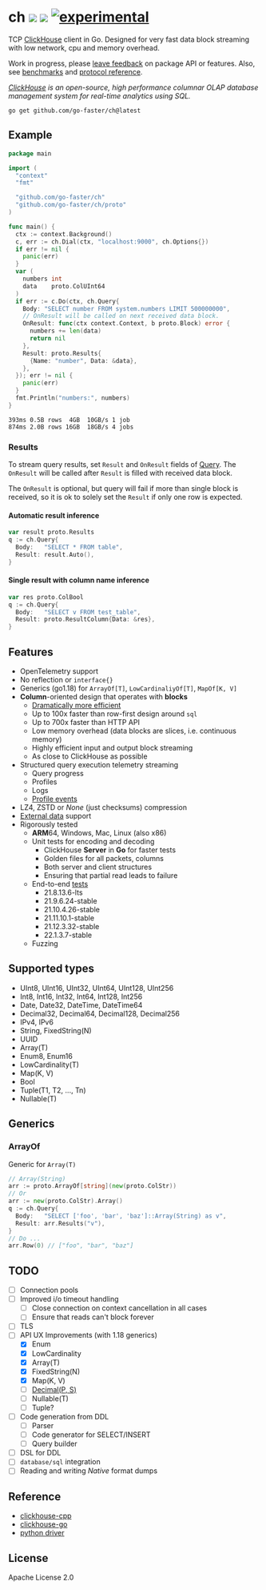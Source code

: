 # ch [![](https://img.shields.io/badge/go-pkg-00ADD8)](https://pkg.go.dev/github.com/go-faster/ch#section-documentation) [![](https://img.shields.io/codecov/c/github/go-faster/ch?label=cover)](https://codecov.io/gh/go-faster/ch) [![experimental](https://img.shields.io/badge/-experimental-blueviolet)](https://go-faster.org/docs/projects/status#experimental)

TCP [ClickHouse](https://clickhouse.com/) client in Go. Designed for very fast data block streaming with low network, cpu and memory overhead.

Work in progress, please [leave feedback](https://github.com/go-faster/ch/discussions/6) on package API or features.
Also, see [benchmarks](https://github.com/go-faster/ch-bench#benchmarks) and [protocol reference](https://go-faster.org/docs/clickhouse).

*[ClickHouse](https://clickhouse.com/) is an open-source, high performance columnar OLAP database management system for real-time analytics using SQL.*

```console
go get github.com/go-faster/ch@latest
```

## Example
```go
package main

import (
  "context"
  "fmt"

  "github.com/go-faster/ch"
  "github.com/go-faster/ch/proto"
)

func main() {
  ctx := context.Background()
  c, err := ch.Dial(ctx, "localhost:9000", ch.Options{})
  if err != nil {
    panic(err)
  }
  var (
    numbers int
    data    proto.ColUInt64
  )
  if err := c.Do(ctx, ch.Query{
    Body: "SELECT number FROM system.numbers LIMIT 500000000",
    // OnResult will be called on next received data block.
    OnResult: func(ctx context.Context, b proto.Block) error {
      numbers += len(data)
      return nil
    },
    Result: proto.Results{
      {Name: "number", Data: &data},
    },
  }); err != nil {
    panic(err)
  }
  fmt.Println("numbers:", numbers)
}
```

```
393ms 0.5B rows  4GB  10GB/s 1 job
874ms 2.0B rows 16GB  18GB/s 4 jobs
```

### Results

To stream query results, set `Result` and `OnResult` fields of [Query](https://pkg.go.dev/github.com/go-faster/ch#Query).
The `OnResult` will be called after `Result` is filled with received data block.

The `OnResult` is optional, but query will fail if more than single block is received, so it is ok to solely set the `Result`
if only one row is expected.

#### Automatic result inference
```go
var result proto.Results
q := ch.Query{
  Body:   "SELECT * FROM table",
  Result: result.Auto(),
}
```

#### Single result with column name inference
```go
var res proto.ColBool
q := ch.Query{
  Body:   "SELECT v FROM test_table",
  Result: proto.ResultColumn{Data: &res},
}
```

## Features
* OpenTelemetry support
* No reflection or `interface{}`
* Generics (go1.18) for `ArrayOf[T]`, `LowCardinaliyOf[T]`, `MapOf[K, V]`
* **Column**-oriented design that operates with **blocks**
  * [Dramatically more efficient](https://github.com/go-faster/ch-bench)
  * Up to 100x faster than row-first design around `sql`
  * Up to 700x faster than HTTP API
  * Low memory overhead (data blocks are slices, i.e. continuous memory)
  * Highly efficient input and output block streaming
  * As close to ClickHouse as possible
* Structured query execution telemetry streaming
  * Query progress
  * Profiles
  * Logs
  * [Profile events](https://github.com/ClickHouse/ClickHouse/issues/26177)
* LZ4, ZSTD or *None* (just checksums) compression
* [External data](https://clickhouse.com/docs/en/engines/table-engines/special/external-data/) support
* Rigorously tested
  * **ARM**64, Windows, Mac, Linux (also x86)
  * Unit tests for encoding and decoding
    * ClickHouse **Server** in **Go** for faster tests
    * Golden files for all packets, columns
    * Both server and client structures
    * Ensuring that partial read leads to failure
  * End-to-end [tests](.github/workflows/e2e.yml)
    - 21.8.13.6-lts
    - 21.9.6.24-stable
    - 21.10.4.26-stable
    - 21.11.10.1-stable
    - 21.12.3.32-stable
    - 22.1.3.7-stable
  * Fuzzing

## Supported types
* UInt8, UInt16, UInt32, UInt64, UInt128, UInt256
* Int8, Int16, Int32, Int64, Int128, Int256
* Date, Date32, DateTime, DateTime64
* Decimal32, Decimal64, Decimal128, Decimal256
* IPv4, IPv6
* String, FixedString(N)
* UUID
* Array(T)
* Enum8, Enum16
* LowCardinality(T)
* Map(K, V)
* Bool
* Tuple(T1, T2, ..., Tn)
* Nullable(T)

## Generics

### ArrayOf

Generic for `Array(T)`

```go
// Array(String)
arr := proto.ArrayOf[string](new(proto.ColStr))
// Or
arr := new(proto.ColStr).Array()
q := ch.Query{
  Body:   "SELECT ['foo', 'bar', 'baz']::Array(String) as v",
  Result: arr.Results("v"),
}
// Do ...
arr.Row(0) // ["foo", "bar", "baz"]
```

## TODO
- [ ] Connection pools
- [ ] Improved i/o timeout handling
  - [ ] Close connection on context cancellation in all cases
  - [ ] Ensure that reads can't block forever
- [ ] TLS
- [ ] API UX Improvements (with 1.18 generics)
    - [x] Enum
    - [x] LowCardinality
    - [x] Array(T)
    - [x] FixedString(N)
    - [x] Map(K, V)
    - [ ] [Decimal(P, S)](https://clickhouse.com/docs/en/sql-reference/data-types/decimal/)
    - [ ] Nullable(T)
    - [ ] Tuple?
- [ ] Code generation from DDL
  - [ ] Parser
  - [ ] Code generator for SELECT/INSERT
  - [ ] Query builder
- [ ] DSL for DDL
- [ ] `database/sql` integration
- [ ] Reading and writing *Native* format dumps

## Reference

* [clickhouse-cpp](https://github.com/ClickHouse/clickhouse-cpp)
* [clickhouse-go](https://github.com/ClickHouse/clickhouse-go)
* [python driver](https://github.com/mymarilyn/clickhouse-driver)

## License
Apache License 2.0
